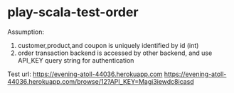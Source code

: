 # play-scala-test-order

Assumption:
1. customer,product,and coupon is uniquely identified by id (int)
2. order transaction backend is accessed by other backend, and use API_KEY query string for authentication

Test url:
https://evening-atoll-44036.herokuapp.com
https://evening-atoll-44036.herokuapp.com/browse/12?API_KEY=Magi3iewdc8icasd